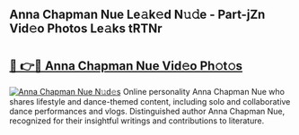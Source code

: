 ## Anna Chapman Nue Le𝚊k𝚎d N𝚞𝚍e - Part-jZn Vid𝚎o Photos Le𝚊ks tRTNr

# <h2><a href="http://fb33k7.evod.top/?m=Anna+Chapman+Nue">🔗 👉🔴 Anna Chapman Nue Vid𝚎o Ph𝚘t𝚘s</a></h2>

[![Anna Chapman Nue N𝚞d𝚎s](https://i.imgur.com/8V9OHl7.gif)](http://fb33k7.evod.top/?m=Anna+Chapman+Nue)
Online personality Anna Chapman Nue who shares lifestyle and dance-themed content, including solo and collaborative dance performances and vlogs. Distinguished author Anna Chapman Nue, recognized for their insightful writings and contributions to literature. 
